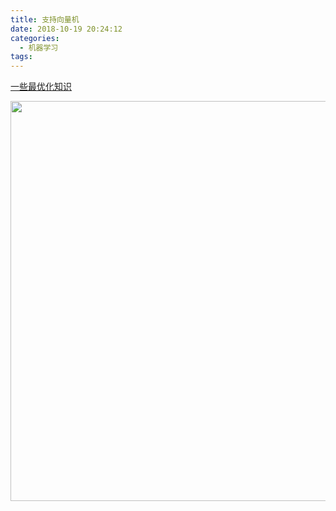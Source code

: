 ```yaml
---
title: 支持向量机
date: 2018-10-19 20:24:12
categories:
  - 机器学习
tags:
---
```

<font color='red'><a href="#zuiyou">一些最优化知识</a></font>
<div id="zuiyou"/>
<img src="http://pgmz9e1an.bkt.clouddn.com/%E5%BE%AE%E4%BF%A1%E5%9B%BE%E7%89%87_20181019202304.jpg" width="640"/>
